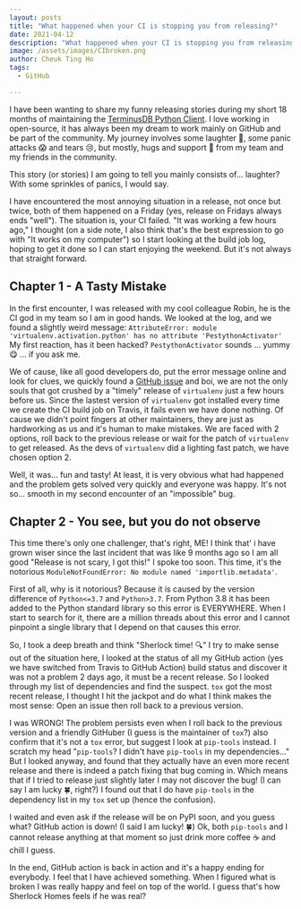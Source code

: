 ```yaml
---
layout: posts
title: "What happened when your CI is stopping you from releasing?"
date: 2021-04-12
description: "What happened when your CI is stopping you from releasing? An adventure novel about releasing your open-source project."
image: /assets/images/CIbroken.png
author: Cheuk Ting Ho
tags:
  - GitHub

---
```


I have been wanting to share my funny releasing stories during my short 18 months of maintaining the [TerminusDB Python Client](https://github.com/terminusdb/terminusdb-client-python). I love working in open-source, it has always been my dream to work mainly on GitHub and be part of the community. My journey involves some laughter 🤣, some panic attacks 😱 and tears 😢, but mostly, hugs and support 🙌 from my team and my friends in the community.

This story (or stories) I am going to tell you mainly consists of... laughter? With some sprinkles of panics, I would say.

I have encountered the most annoying situation in a release, not once but twice, both of them happened on a Friday (yes, release on Fridays always ends "well"). The situation is, your CI failed. "It was working a few hours ago," I thought (on a side note, I also think that's the best expression to go with "It works on my computer") so I start looking at the build job log, hoping to get it done so I can start enjoying the weekend. But it's not always that straight forward.

## Chapter 1 - A Tasty Mistake

In the first encounter, I was released with my cool colleague Robin, he is the CI god in my team so I am in good hands. We looked at the log, and we found a slightly weird message: `AttributeError: module 'virtualenv.activation.python' has no attribute 'PestythonActivator'` My first reaction, has it been hacked? `PestythonActivator` sounds ... yummy 😋 ... if you ask me.

We of cause, like all good developers do, put the error message online and look for clues, we quickly found a [GitHub issue](https://github.com/pypa/virtualenv/issues/1857) and boi, we are not the only souls that got crushed by a "timely" release of `virtualenv` just a few hours before us. Since the lastest version of `virtualenv` got installed every time we create the CI build job on Travis, it fails even we have done nothing. Of cause we didn't point fingers at other maintainers, they are just as hardworking as us and it's human to make mistakes. We are faced with 2 options, roll back to the previous release or wait for the patch of `virtualenv` to get released. As the devs of `virtualenv` did a lighting fast patch, we have chosen option 2.

Well, it was... fun and tasty! At least, it is very obvious what had happened and the problem gets solved very quickly and everyone was happy. It's not so... smooth in my second encounter of an "impossible" bug.

## Chapter 2 - You see, but you do not observe

This time there's only one challenger, that's right, ME! I think that' i have grown wiser since the last incident that was like 9 months ago so I am all good "Release is not scary, I got this!" I spoke too soon. This time, it's the notorious `ModuleNotFoundError: No module named 'importlib.metadata'`.

First of all, why is it notorious? Because it is caused by the version difference of `Python<=3.7` and `Python>3.7`. From Python 3.8 it has been added to the Python standard library so this error is EVERYWHERE. When I start to search for it, there are a million threads about this error and I cannot pinpoint a single library that I depend on that causes this error.

So, I took a deep breath and think "Sherlock time! 🔍" I try to make sense out of the situation here, I looked at the status of all my GitHub action (yes we have switched from Travis to GitHub Action) build status and discover it was not a problem 2 days ago, it must be a recent release. So I looked through my list of dependencies and find the suspect. `tox` got the most recent release, I thought I hit the jackpot and do what I think makes the most sense: Open an issue then roll back to a previous version.

I was WRONG! The problem persists even when I roll back to the previous version and a friendly GitHuber (I guess is the maintainer of `tox`?) also confirm that it's not a `tox` error, but suggest I look at `pip-tools` instead. I scratch my head "`pip-tools`? I didn't have `pip-tools` in my dependencies..." But I looked anyway, and found that they actually have an even more recent release and there is indeed a patch fixing that bug coming in. Which means that if I tried to release just slightly later I may not discover the bug! (I can say I am lucky 🍀, right?) I found out that I do have `pip-tools` in the dependency list in my `tox` set up (hence the confusion).

I waited and even ask if the release will be on PyPI soon, and you guess what? GitHub action is down! (I said I am lucky! 🍀) Ok, both `pip-tools` and I cannot release anything at that moment so just drink more coffee ☕ and chill I guess.

In the end, GitHub action is back in action and it's a happy ending for everybody. I feel that I have achieved something. When I figured what is broken I was really happy and feel on top of the world. I guess that's how Sherlock Homes feels if he was real?
